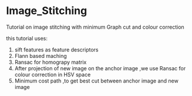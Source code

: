 # Image_Stitching
Tutorial on image stitching with minimum Graph cut and colour correction

this tutorial uses:
1. sift features as feature descriptors
2. Flann based maching
3. Ransac for homograpy matrix
4. After projection of new image on the anchor image ,we use Ransac for colour correction in HSV space
5. Minimum cost path ,to get best cut between anchor image and new image
 
